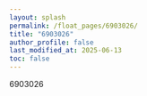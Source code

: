 ```yaml
---
layout: splash
permalink: /float_pages/6903026/
title: "6903026"
author_profile: false
last_modified_at: 2025-06-13
toc: false
---
```

 
6903026
